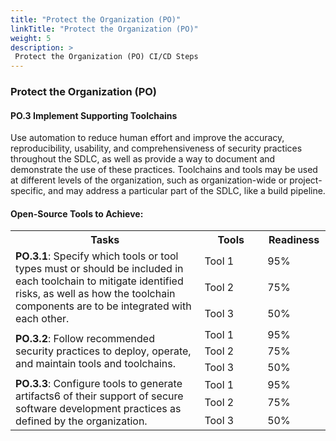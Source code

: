 ```yaml
---
title: "Protect the Organization (PO)"
linkTitle: "Protect the Organization (PO)"
weight: 5
description: >
 Protect the Organization (PO) CI/CD Steps
---
```



### Protect the Organization (PO)

#### PO.3 Implement Supporting Toolchains

Use automation to reduce human effort and improve the accuracy, reproducibility, usability, and comprehensiveness of security practices throughout the SDLC, as well as provide a way to document and demonstrate the use of these practices. Toolchains and tools may be used at different levels of the organization, such as organization-wide or project-specific, and may address a particular part of the SDLC, like a build pipeline.

#### Open-Source Tools to Achieve:

[//]: # ()
[//]: # (_Workflow Framework_)

[//]: # ()
[//]: # (- [In-toto framework]&#40;https://in-toto.io/docs/what-is-in-toto/&#41;)

<table style="width:100%">
    <tr>
        <th style="width: 60%">Tasks</th>
        <th style="width: 20%">Tools</th>
        <th style="width: 20%">Readiness</th>
    </tr>
    <tr>
        <td rowspan="3"><strong>PO.3.1</strong>: Specify which tools or tool types must or should be included in each toolchain to mitigate identified risks, as well as how the toolchain components are to be integrated with each other.</td>
        <td>Tool 1</td>
        <td>95%</td>
    </tr>
    <tr>
        <td>Tool 2</td>
        <td>75%</td>
    </tr>
    <tr>
        <td>Tool 3</td>
        <td>50%</td>
    </tr>
    <tr>
        <td rowspan="3"><strong>PO.3.2</strong>: Follow recommended security practices to deploy, operate, and maintain tools and toolchains.</td>
        <td>Tool 1</td>
        <td>95%</td>
    </tr>
    <tr>
        <td>Tool 2</td>
        <td>75%</td>
    </tr>
    <tr>
        <td>Tool 3</td>
        <td>50%</td>
    </tr>
     <tr>
        <td rowspan="3"><strong>PO.3.3</strong>: Configure tools to generate artifacts6 of their support of secure software development practices as defined by the organization.</td>
        <td>Tool 1</td>
        <td>95%</td>
    </tr>
    <tr>
        <td>Tool 2</td>
        <td>75%</td>
    </tr>
    <tr>
        <td>Tool 3</td>
        <td>50%</td>
    </tr>
</table>

<br>
